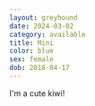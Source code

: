 ```yaml
---
layout: greyhound
date: 2024-03-02
category: available
title: Mini
color: blue
sex: female
dob: 2018-04-17
---
```

I'm a cute kiwi!
